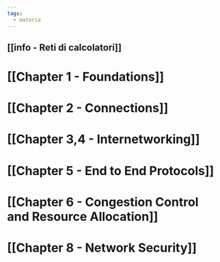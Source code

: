 ```yaml
---
tags:
  - materia
---
```

[[info - Reti di calcolatori]]
---

# [[Chapter 1 - Foundations]]
# [[Chapter 2 - Connections]]

# [[Chapter 3,4 - Internetworking]]

# [[Chapter 5 -  End to End Protocols]]

# [[Chapter 6 - Congestion Control and Resource Allocation]]

# [[Chapter 8 - Network Security]]